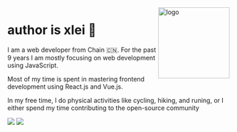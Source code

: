 <img src="https://github-readme-stats.vercel.app/api?username=xlei1123&show_icons=true" alt="logo" height="160" align="right" style="margin: 5px; margin-bottom: 20px;" />

# author is xlei 👋

I am a web developer from Chain 🇨🇳. For the past 9 years I am mostly focusing on web development using JavaScript.

Most of my time is spent in mastering frontend development using React.js and Vue.js.

In my free time, I do physical activities like cycling, hiking, and runing, or I either spend my time contributing to the open-source community





<img src="https://github-profile-trophy.vercel.app/?username=xlei1123&row=1" />

<img src="https://github-readme-stats.vercel.app/api/top-langs/?username=xlei1123&layout=compact" />



